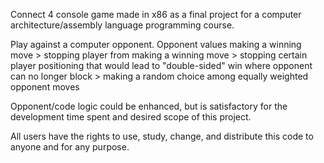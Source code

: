 Connect 4 console game made in x86 as a final project for a computer architecture/assembly language programming course.

Play against a computer opponent. Opponent values making a winning move > stopping player from making a winning move > stopping certain player positioning that would lead to "double-sided" win where opponent can no longer block > making a random choice among equally weighted opponent moves

Opponent/code logic could be enhanced, but is satisfactory for the development time spent and desired scope of this project.

All users have the rights to use, study, change, and distribute this code to anyone and for any purpose.
